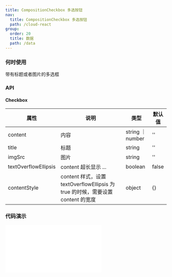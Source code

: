 ```yaml
---
title: CompositionCheckbox 多选按钮
nav:
  title: CompositionCheckbox 多选按钮
  path: /cloud-react
group:
  order: 20
  title: 数据
  path: /data
---
```


### 何时使用

带有标题或者图片的多选框

### API

#### Checkbox

| 属性           | 说明                    | 类型              | 默认值 |
| -------------- | ----------------------- | ----------------- | ------ |
| content | 内容        | string ｜ number           | ''     |
| title | 标题        | string           | ''     |
| imgSrc        | 图片     | string           | ''     |
| textOverflowEllipsis        | content 超长显示 ...     | boolean           | false     |
| contentStyle        | content 样式，设置 textOverflowEllipsis 为 true 的时候，需要设置 content 的宽度    | object           | {}     |

 ### 代码演示 

<embed src="@components/composition-checkbox/demos/basic.md" /> 
